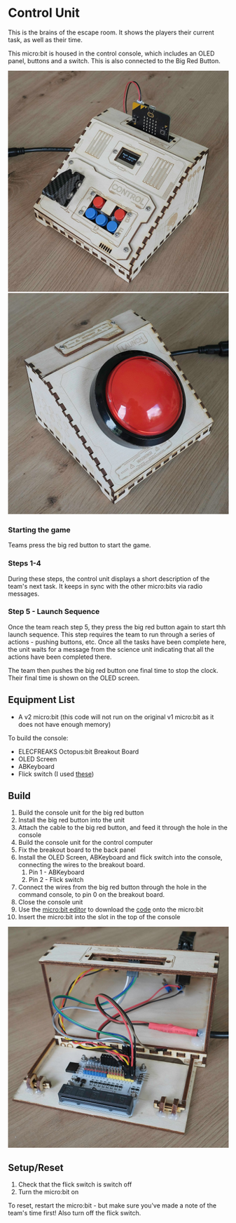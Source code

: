 # Control Unit

This is the brains of the escape room.  It shows the players their current task, as well as their time.

This micro:bit is housed in the control console, which includes an OLED panel, buttons and a switch.  This is also connected to the Big Red Button.

![The Control Unit](../../assets/control.jpg)
![The Big Red Button](../../assets/big-red-button.jpg)

### Starting the game

Teams press the big red button to start the game.

### Steps 1-4

During these steps, the control unit displays a short description of the team's next task.  It keeps in sync with the other micro:bits via radio messages.

### Step 5 - Launch Sequence

Once the team reach step 5, they press the big red button again to start thh launch sequence.  This step requires the team to run through a series of actions - pushing buttons, etc.  Once all the tasks have been complete here, the unit waits for a message from the science unit indicating that all the actions have been completed there.

The team then pushes the big red button one final time to stop the clock.  Their final time is shown on the OLED screen.


## Equipment List

* A v2 micro:bit (this code will not run on the original v1 micro:bit as it does not have enough memory)

To build the console:
* ELECFREAKS Octopus:bit Breakout Board
* OLED Screen
* ABKeyboard
* Flick switch (I used [these](https://www.amazon.co.uk/dp/B0882PCXPM))


## Build

1. Build the console unit for the big red button
2. Install the big red button into the unit
3. Attach the cable to the big red button, and feed it through the hole in the console
4. Build the console unit for the control computer
5. Fix the breakout board to the back panel
6. Install the OLED Screen, ABKeyboard and flick switch into the console, connecting the wires to the breakout board.
   1. Pin 1 - ABKeyboard
   2. Pin 2 - Flick switch
7. Connect the wires from the big red button through the hole in the command console, to pin 0 on the breakout board.
8. Close the console unit
9.  Use the [micro:bit editor](https://python.microbit.org/v/3/) to download the [code](refuel.py) onto the micro:bit
10. Insert the micro:bit into the slot in the top of the console

![The Control Unit interior](../../assets/control-interior.jpg)


## Setup/Reset

1. Check that the flick switch is switch off
2. Turn the micro:bit on

To reset, restart the micro:bit - but make sure you've made a note of the team's time first!  Also turn off the flick switch.